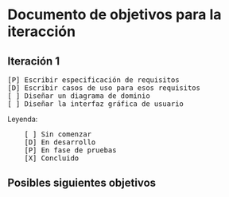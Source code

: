 # Documento de objetivos para la iteracción
## Iteración 1
<pre>
[P] Escribir especificación de requisitos
[D] Escribir casos de uso para esos requisitos
[ ] Diseñar un diagrama de dominio
[ ] Diseñar la interfaz gráfica de usuario
</pre>
Leyenda:
<pre>
    [ ] Sin comenzar
    [D] En desarrollo
    [P] En fase de pruebas
    [X] Concluido
</pre>
## Posibles siguientes objetivos

